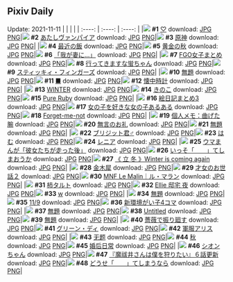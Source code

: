 ## Pixiv Daily
Update: 2021-11-11
|      |      |      |
| :----: | :----: | :----: |
|![](https://pixiv.microyu.workers.dev/c/240x480/img-master/img/2021/11/09/00/00/10/94011357_p0_master1200.jpg) **#1** [♡](https://www.pixiv.net/artworks/94011357) download: [JPG](https://pixiv.microyu.workers.dev/img-original/img/2021/11/09/00/00/10/94011357_p0.jpg) [PNG](https://pixiv.microyu.workers.dev/img-original/img/2021/11/09/00/00/10/94011357_p0.png)|![](https://pixiv.microyu.workers.dev/c/240x480/img-master/img/2021/11/10/00/00/07/94030972_p0_master1200.jpg) **#2** [あたしヴァンパイア](https://www.pixiv.net/artworks/94030972) download: [JPG](https://pixiv.microyu.workers.dev/img-original/img/2021/11/10/00/00/07/94030972_p0.jpg) [PNG](https://pixiv.microyu.workers.dev/img-original/img/2021/11/10/00/00/07/94030972_p0.png)|![](https://pixiv.microyu.workers.dev/c/240x480/img-master/img/2021/11/09/01/30/00/94013528_p0_master1200.jpg) **#3** [原神](https://www.pixiv.net/artworks/94013528) download: [JPG](https://pixiv.microyu.workers.dev/img-original/img/2021/11/09/01/30/00/94013528_p0.jpg) [PNG](https://pixiv.microyu.workers.dev/img-original/img/2021/11/09/01/30/00/94013528_p0.png)|
|![](https://pixiv.microyu.workers.dev/c/240x480/img-master/img/2021/11/09/07/30/00/94016556_p0_master1200.jpg) **#4** [最近の飯](https://www.pixiv.net/artworks/94016556) download: [JPG](https://pixiv.microyu.workers.dev/img-original/img/2021/11/09/07/30/00/94016556_p0.jpg) [PNG](https://pixiv.microyu.workers.dev/img-original/img/2021/11/09/07/30/00/94016556_p0.png)|![](https://pixiv.microyu.workers.dev/c/240x480/img-master/img/2021/11/09/00/00/17/94011381_p0_master1200.jpg) **#5** [黄金の秋](https://www.pixiv.net/artworks/94011381) download: [JPG](https://pixiv.microyu.workers.dev/img-original/img/2021/11/09/00/00/17/94011381_p0.jpg) [PNG](https://pixiv.microyu.workers.dev/img-original/img/2021/11/09/00/00/17/94011381_p0.png)|![](https://pixiv.microyu.workers.dev/c/240x480/img-master/img/2021/11/09/11/24/57/94018530_p0_master1200.jpg) **#6** [「我が妻に...」](https://www.pixiv.net/artworks/94018530) download: [JPG](https://pixiv.microyu.workers.dev/img-original/img/2021/11/09/11/24/57/94018530_p0.jpg) [PNG](https://pixiv.microyu.workers.dev/img-original/img/2021/11/09/11/24/57/94018530_p0.png)|
|![](https://pixiv.microyu.workers.dev/c/240x480/img-master/img/2021/11/09/19/56/47/94025424_p0_master1200.jpg) **#7** [FGO女子まとめ](https://www.pixiv.net/artworks/94025424) download: [JPG](https://pixiv.microyu.workers.dev/img-original/img/2021/11/09/19/56/47/94025424_p0.jpg) [PNG](https://pixiv.microyu.workers.dev/img-original/img/2021/11/09/19/56/47/94025424_p0.png)|![](https://pixiv.microyu.workers.dev/c/240x480/img-master/img/2021/11/10/00/00/09/94030990_p0_master1200.jpg) **#8** [行ってきますな蛍ちゃん](https://www.pixiv.net/artworks/94030990) download: [JPG](https://pixiv.microyu.workers.dev/img-original/img/2021/11/10/00/00/09/94030990_p0.jpg) [PNG](https://pixiv.microyu.workers.dev/img-original/img/2021/11/10/00/00/09/94030990_p0.png)|![](https://pixiv.microyu.workers.dev/c/240x480/img-master/img/2021/11/09/00/00/02/94011280_p0_master1200.jpg) **#9** [スティッキィ・フィンガーズ](https://www.pixiv.net/artworks/94011280) download: [JPG](https://pixiv.microyu.workers.dev/img-original/img/2021/11/09/00/00/02/94011280_p0.jpg) [PNG](https://pixiv.microyu.workers.dev/img-original/img/2021/11/09/00/00/02/94011280_p0.png)|
|![](https://pixiv.microyu.workers.dev/c/240x480/img-master/img/2021/11/09/15/25/01/94021135_p0_master1200.jpg) **#10** [無題](https://www.pixiv.net/artworks/94021135) download: [JPG](https://pixiv.microyu.workers.dev/img-original/img/2021/11/09/15/25/01/94021135_p0.jpg) [PNG](https://pixiv.microyu.workers.dev/img-original/img/2021/11/09/15/25/01/94021135_p0.png)|![](https://pixiv.microyu.workers.dev/c/240x480/img-master/img/2021/11/09/07/10/34/94016417_p0_master1200.jpg) **#11** [■](https://www.pixiv.net/artworks/94016417) download: [JPG](https://pixiv.microyu.workers.dev/img-original/img/2021/11/09/07/10/34/94016417_p0.jpg) [PNG](https://pixiv.microyu.workers.dev/img-original/img/2021/11/09/07/10/34/94016417_p0.png)|![](https://pixiv.microyu.workers.dev/c/240x480/img-master/img/2021/11/09/00/00/31/94011406_p0_master1200.jpg) **#12** [懐中時計](https://www.pixiv.net/artworks/94011406) download: [JPG](https://pixiv.microyu.workers.dev/img-original/img/2021/11/09/00/00/31/94011406_p0.jpg) [PNG](https://pixiv.microyu.workers.dev/img-original/img/2021/11/09/00/00/31/94011406_p0.png)|
|![](https://pixiv.microyu.workers.dev/c/240x480/img-master/img/2021/11/09/00/00/05/94011304_p0_master1200.jpg) **#13** [WINTER](https://www.pixiv.net/artworks/94011304) download: [JPG](https://pixiv.microyu.workers.dev/img-original/img/2021/11/09/00/00/05/94011304_p0.jpg) [PNG](https://pixiv.microyu.workers.dev/img-original/img/2021/11/09/00/00/05/94011304_p0.png)|![](https://pixiv.microyu.workers.dev/c/240x480/img-master/img/2021/11/09/21/27/39/94027288_p0_master1200.jpg) **#14** [きのこ](https://www.pixiv.net/artworks/94027288) download: [JPG](https://pixiv.microyu.workers.dev/img-original/img/2021/11/09/21/27/39/94027288_p0.jpg) [PNG](https://pixiv.microyu.workers.dev/img-original/img/2021/11/09/21/27/39/94027288_p0.png)|![](https://pixiv.microyu.workers.dev/c/240x480/img-master/img/2021/11/09/02/20/21/94014230_p0_master1200.jpg) **#15** [Pure Ruby](https://www.pixiv.net/artworks/94014230) download: [JPG](https://pixiv.microyu.workers.dev/img-original/img/2021/11/09/02/20/21/94014230_p0.jpg) [PNG](https://pixiv.microyu.workers.dev/img-original/img/2021/11/09/02/20/21/94014230_p0.png)|
|![](https://pixiv.microyu.workers.dev/c/240x480/img-master/img/2021/11/09/18/00/05/94023303_p0_master1200.jpg) **#16** [絵日記まとめ3](https://www.pixiv.net/artworks/94023303) download: [JPG](https://pixiv.microyu.workers.dev/img-original/img/2021/11/09/18/00/05/94023303_p0.jpg) [PNG](https://pixiv.microyu.workers.dev/img-original/img/2021/11/09/18/00/05/94023303_p0.png)|![](https://pixiv.microyu.workers.dev/c/240x480/img-master/img/2021/11/09/00/00/12/94011363_p0_master1200.jpg) **#17** [女の子を好きな女の子あるある](https://www.pixiv.net/artworks/94011363) download: [JPG](https://pixiv.microyu.workers.dev/img-original/img/2021/11/09/00/00/12/94011363_p0.jpg) [PNG](https://pixiv.microyu.workers.dev/img-original/img/2021/11/09/00/00/12/94011363_p0.png)|![](https://pixiv.microyu.workers.dev/c/240x480/img-master/img/2021/11/09/00/00/05/94011303_p0_master1200.jpg) **#18** [Forget-me-not](https://www.pixiv.net/artworks/94011303) download: [JPG](https://pixiv.microyu.workers.dev/img-original/img/2021/11/09/00/00/05/94011303_p0.jpg) [PNG](https://pixiv.microyu.workers.dev/img-original/img/2021/11/09/00/00/05/94011303_p0.png)|
|![](https://pixiv.microyu.workers.dev/c/240x480/img-master/img/2021/11/10/09/00/00/94036652_p0_master1200.jpg) **#19** [個人メモ：曲げた腕](https://www.pixiv.net/artworks/94036652) download: [JPG](https://pixiv.microyu.workers.dev/img-original/img/2021/11/10/09/00/00/94036652_p0.jpg) [PNG](https://pixiv.microyu.workers.dev/img-original/img/2021/11/10/09/00/00/94036652_p0.png)|![](https://pixiv.microyu.workers.dev/c/240x480/img-master/img/2021/11/09/00/01/10/94011435_p0_master1200.jpg) **#20** [無言のお礼](https://www.pixiv.net/artworks/94011435) download: [JPG](https://pixiv.microyu.workers.dev/img-original/img/2021/11/09/00/01/10/94011435_p0.jpg) [PNG](https://pixiv.microyu.workers.dev/img-original/img/2021/11/09/00/01/10/94011435_p0.png)|![](https://pixiv.microyu.workers.dev/c/240x480/img-master/img/2021/11/10/01/15/42/94032895_p0_master1200.jpg) **#21** [無題](https://www.pixiv.net/artworks/94032895) download: [JPG](https://pixiv.microyu.workers.dev/img-original/img/2021/11/10/01/15/42/94032895_p0.jpg) [PNG](https://pixiv.microyu.workers.dev/img-original/img/2021/11/10/01/15/42/94032895_p0.png)|
|![](https://pixiv.microyu.workers.dev/c/240x480/img-master/img/2021/11/09/14/19/10/94020390_p0_master1200.jpg) **#22** [ブリジット君♂](https://www.pixiv.net/artworks/94020390) download: [JPG](https://pixiv.microyu.workers.dev/img-original/img/2021/11/09/14/19/10/94020390_p0.jpg) [PNG](https://pixiv.microyu.workers.dev/img-original/img/2021/11/09/14/19/10/94020390_p0.png)|![](https://pixiv.microyu.workers.dev/c/240x480/img-master/img/2021/11/09/00/00/10/94011351_p0_master1200.jpg) **#23** [はむ](https://www.pixiv.net/artworks/94011351) download: [JPG](https://pixiv.microyu.workers.dev/img-original/img/2021/11/09/00/00/10/94011351_p0.jpg) [PNG](https://pixiv.microyu.workers.dev/img-original/img/2021/11/09/00/00/10/94011351_p0.png)|![](https://pixiv.microyu.workers.dev/c/240x480/img-master/img/2021/11/10/07/30/00/94035955_p0_master1200.jpg) **#24** [レニア](https://www.pixiv.net/artworks/94035955) download: [JPG](https://pixiv.microyu.workers.dev/img-original/img/2021/11/10/07/30/00/94035955_p0.jpg) [PNG](https://pixiv.microyu.workers.dev/img-original/img/2021/11/10/07/30/00/94035955_p0.png)|
|![](https://pixiv.microyu.workers.dev/c/240x480/img-master/img/2021/11/10/13/45/33/94039293_p0_master1200.jpg) **#25** [ウマまんが「彼女たちが走った後」](https://www.pixiv.net/artworks/94039293) download: [JPG](https://pixiv.microyu.workers.dev/img-original/img/2021/11/10/13/45/33/94039293_p0.jpg) [PNG](https://pixiv.microyu.workers.dev/img-original/img/2021/11/10/13/45/33/94039293_p0.png)|![](https://pixiv.microyu.workers.dev/c/240x480/img-master/img/2021/11/09/00/01/33/94011451_p0_master1200.jpg) **#26** [いっそ「　　」てしまおうか](https://www.pixiv.net/artworks/94011451) download: [JPG](https://pixiv.microyu.workers.dev/img-original/img/2021/11/09/00/01/33/94011451_p0.jpg) [PNG](https://pixiv.microyu.workers.dev/img-original/img/2021/11/09/00/01/33/94011451_p0.png)|![](https://pixiv.microyu.workers.dev/c/240x480/img-master/img/2021/11/09/01/41/42/94013715_p0_master1200.jpg) **#27** [《 立 冬 》Winter is coming again](https://www.pixiv.net/artworks/94013715) download: [JPG](https://pixiv.microyu.workers.dev/img-original/img/2021/11/09/01/41/42/94013715_p0.jpg) [PNG](https://pixiv.microyu.workers.dev/img-original/img/2021/11/09/01/41/42/94013715_p0.png)|
|![](https://pixiv.microyu.workers.dev/c/240x480/img-master/img/2021/11/09/21/52/22/94027848_p0_master1200.jpg) **#28** [金木犀](https://www.pixiv.net/artworks/94027848) download: [JPG](https://pixiv.microyu.workers.dev/img-original/img/2021/11/09/21/52/22/94027848_p0.jpg) [PNG](https://pixiv.microyu.workers.dev/img-original/img/2021/11/09/21/52/22/94027848_p0.png)|![](https://pixiv.microyu.workers.dev/c/240x480/img-master/img/2021/11/10/00/00/03/94030936_p0_master1200.jpg) **#29** [才女のお世話２](https://www.pixiv.net/artworks/94030936) download: [JPG](https://pixiv.microyu.workers.dev/img-original/img/2021/11/10/00/00/03/94030936_p0.jpg) [PNG](https://pixiv.microyu.workers.dev/img-original/img/2021/11/10/00/00/03/94030936_p0.png)|![](https://pixiv.microyu.workers.dev/c/240x480/img-master/img/2021/11/09/00/00/17/94011380_p0_master1200.jpg) **#30** [MNF Le Malin｜ル・マラン](https://www.pixiv.net/artworks/94011380) download: [JPG](https://pixiv.microyu.workers.dev/img-original/img/2021/11/09/00/00/17/94011380_p0.jpg) [PNG](https://pixiv.microyu.workers.dev/img-original/img/2021/11/09/00/00/17/94011380_p0.png)|
|![](https://pixiv.microyu.workers.dev/c/240x480/img-master/img/2021/11/10/20/30/01/94044909_p0_master1200.jpg) **#31** [柿タルト](https://www.pixiv.net/artworks/94044909) download: [JPG](https://pixiv.microyu.workers.dev/img-original/img/2021/11/10/20/30/01/94044909_p0.jpg) [PNG](https://pixiv.microyu.workers.dev/img-original/img/2021/11/10/20/30/01/94044909_p0.png)|![](https://pixiv.microyu.workers.dev/c/240x480/img-master/img/2021/11/09/00/02/21/94011487_p0_master1200.jpg) **#32** [Ellie 邸宅 夜](https://www.pixiv.net/artworks/94011487) download: [JPG](https://pixiv.microyu.workers.dev/img-original/img/2021/11/09/00/02/21/94011487_p0.jpg) [PNG](https://pixiv.microyu.workers.dev/img-original/img/2021/11/09/00/02/21/94011487_p0.png)|![](https://pixiv.microyu.workers.dev/c/240x480/img-master/img/2021/11/10/00/36/01/94032065_p0_master1200.jpg) **#33** [w](https://www.pixiv.net/artworks/94032065) download: [JPG](https://pixiv.microyu.workers.dev/img-original/img/2021/11/10/00/36/01/94032065_p0.jpg) [PNG](https://pixiv.microyu.workers.dev/img-original/img/2021/11/10/00/36/01/94032065_p0.png)|
|![](https://pixiv.microyu.workers.dev/c/240x480/img-master/img/2021/11/10/16/32/35/94041000_p0_master1200.jpg) **#34** [無題](https://www.pixiv.net/artworks/94041000) download: [JPG](https://pixiv.microyu.workers.dev/img-original/img/2021/11/10/16/32/35/94041000_p0.jpg) [PNG](https://pixiv.microyu.workers.dev/img-original/img/2021/11/10/16/32/35/94041000_p0.png)|![](https://pixiv.microyu.workers.dev/c/240x480/img-master/img/2021/11/09/00/00/08/94011336_p0_master1200.jpg) **#35** [11/9](https://www.pixiv.net/artworks/94011336) download: [JPG](https://pixiv.microyu.workers.dev/img-original/img/2021/11/09/00/00/08/94011336_p0.jpg) [PNG](https://pixiv.microyu.workers.dev/img-original/img/2021/11/09/00/00/08/94011336_p0.png)|![](https://pixiv.microyu.workers.dev/c/240x480/img-master/img/2021/11/09/00/00/14/94011372_p0_master1200.jpg) **#36** [新環境がい子4コマ](https://www.pixiv.net/artworks/94011372) download: [JPG](https://pixiv.microyu.workers.dev/img-original/img/2021/11/09/00/00/14/94011372_p0.jpg) [PNG](https://pixiv.microyu.workers.dev/img-original/img/2021/11/09/00/00/14/94011372_p0.png)|
|![](https://pixiv.microyu.workers.dev/c/240x480/img-master/img/2021/11/09/00/00/02/94011277_p0_master1200.jpg) **#37** [無題](https://www.pixiv.net/artworks/94011277) download: [JPG](https://pixiv.microyu.workers.dev/img-original/img/2021/11/09/00/00/02/94011277_p0.jpg) [PNG](https://pixiv.microyu.workers.dev/img-original/img/2021/11/09/00/00/02/94011277_p0.png)|![](https://pixiv.microyu.workers.dev/c/240x480/img-master/img/2021/11/09/22/34/33/94028836_p0_master1200.jpg) **#38** [Untitled](https://www.pixiv.net/artworks/94028836) download: [JPG](https://pixiv.microyu.workers.dev/img-original/img/2021/11/09/22/34/33/94028836_p0.jpg) [PNG](https://pixiv.microyu.workers.dev/img-original/img/2021/11/09/22/34/33/94028836_p0.png)|![](https://pixiv.microyu.workers.dev/c/240x480/img-master/img/2021/11/09/16/57/42/94022278_p0_master1200.jpg) **#39** [無題](https://www.pixiv.net/artworks/94022278) download: [JPG](https://pixiv.microyu.workers.dev/img-original/img/2021/11/09/16/57/42/94022278_p0.jpg) [PNG](https://pixiv.microyu.workers.dev/img-original/img/2021/11/09/16/57/42/94022278_p0.png)|
|![](https://pixiv.microyu.workers.dev/c/240x480/img-master/img/2021/11/10/00/00/18/94031040_p0_master1200.jpg) **#40** [薔薇で振り廻す](https://www.pixiv.net/artworks/94031040) download: [JPG](https://pixiv.microyu.workers.dev/img-original/img/2021/11/10/00/00/18/94031040_p0.jpg) [PNG](https://pixiv.microyu.workers.dev/img-original/img/2021/11/10/00/00/18/94031040_p0.png)|![](https://pixiv.microyu.workers.dev/c/240x480/img-master/img/2021/11/10/00/00/01/94030920_p0_master1200.jpg) **#41** [グリーン・ディ](https://www.pixiv.net/artworks/94030920) download: [JPG](https://pixiv.microyu.workers.dev/img-original/img/2021/11/10/00/00/01/94030920_p0.jpg) [PNG](https://pixiv.microyu.workers.dev/img-original/img/2021/11/10/00/00/01/94030920_p0.png)|![](https://pixiv.microyu.workers.dev/c/240x480/img-master/img/2021/11/10/00/00/09/94030994_p0_master1200.jpg) **#42** [軍服アリス](https://www.pixiv.net/artworks/94030994) download: [JPG](https://pixiv.microyu.workers.dev/img-original/img/2021/11/10/00/00/09/94030994_p0.jpg) [PNG](https://pixiv.microyu.workers.dev/img-original/img/2021/11/10/00/00/09/94030994_p0.png)|
|![](https://pixiv.microyu.workers.dev/c/240x480/img-master/img/2021/11/10/10/36/47/94037439_p0_master1200.jpg) **#43** [无题](https://www.pixiv.net/artworks/94037439) download: [JPG](https://pixiv.microyu.workers.dev/img-original/img/2021/11/10/10/36/47/94037439_p0.jpg) [PNG](https://pixiv.microyu.workers.dev/img-original/img/2021/11/10/10/36/47/94037439_p0.png)|![](https://pixiv.microyu.workers.dev/c/240x480/img-master/img/2021/11/09/01/14/35/94011541_p0_master1200.jpg) **#44** [秋](https://www.pixiv.net/artworks/94011541) download: [JPG](https://pixiv.microyu.workers.dev/img-original/img/2021/11/09/01/14/35/94011541_p0.jpg) [PNG](https://pixiv.microyu.workers.dev/img-original/img/2021/11/09/01/14/35/94011541_p0.png)|![](https://pixiv.microyu.workers.dev/c/240x480/img-master/img/2021/11/09/01/58/39/94013939_p0_master1200.jpg) **#45** [婚后日常](https://www.pixiv.net/artworks/94013939) download: [JPG](https://pixiv.microyu.workers.dev/img-original/img/2021/11/09/01/58/39/94013939_p0.jpg) [PNG](https://pixiv.microyu.workers.dev/img-original/img/2021/11/09/01/58/39/94013939_p0.png)|
|![](https://pixiv.microyu.workers.dev/c/240x480/img-master/img/2021/11/10/19/26/07/94043706_p0_master1200.jpg) **#46** [シオンちゃん](https://www.pixiv.net/artworks/94043706) download: [JPG](https://pixiv.microyu.workers.dev/img-original/img/2021/11/10/19/26/07/94043706_p0.jpg) [PNG](https://pixiv.microyu.workers.dev/img-original/img/2021/11/10/19/26/07/94043706_p0.png)|![](https://pixiv.microyu.workers.dev/c/240x480/img-master/img/2021/11/09/00/00/14/94011370_p0_master1200.jpg) **#47** [『魔祓井さんは僕を狩りたい』６話更新](https://www.pixiv.net/artworks/94011370) download: [JPG](https://pixiv.microyu.workers.dev/img-original/img/2021/11/09/00/00/14/94011370_p0.jpg) [PNG](https://pixiv.microyu.workers.dev/img-original/img/2021/11/09/00/00/14/94011370_p0.png)|![](https://pixiv.microyu.workers.dev/c/240x480/img-master/img/2021/11/09/00/00/26/94011398_p0_master1200.jpg) **#48** [どうせ「　　」てしまうなら](https://www.pixiv.net/artworks/94011398) download: [JPG](https://pixiv.microyu.workers.dev/img-original/img/2021/11/09/00/00/26/94011398_p0.jpg) [PNG](https://pixiv.microyu.workers.dev/img-original/img/2021/11/09/00/00/26/94011398_p0.png)|
